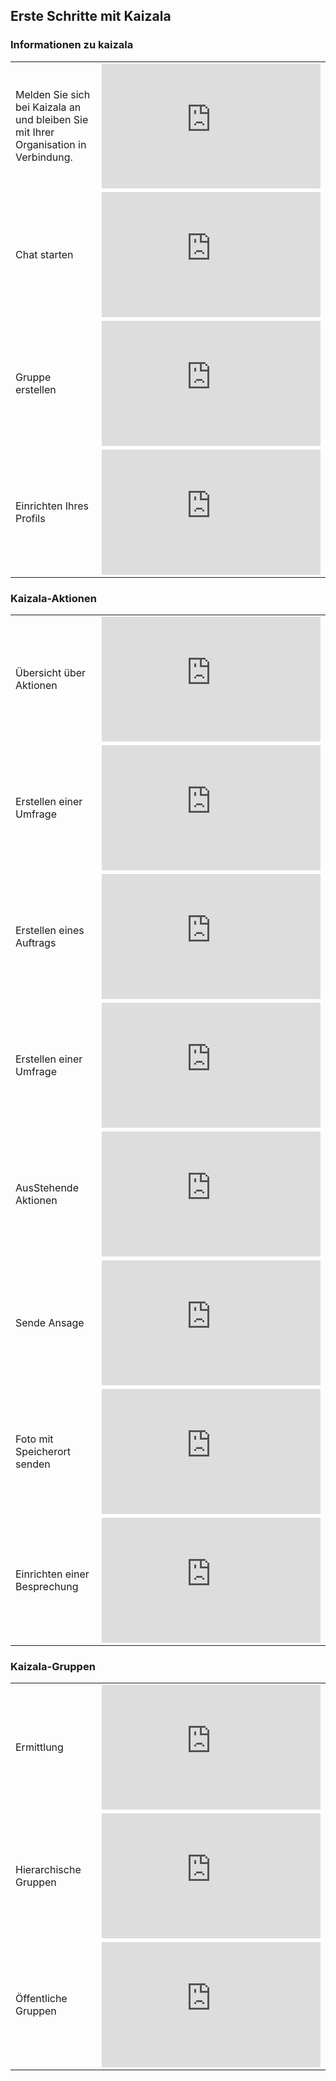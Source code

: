 ## <a name="get-started-with-kaizala"></a>Erste Schritte mit Kaizala

### <a name="learn-about-kaizala"></a>Informationen zu kaizala
|  |  |
|---------|---------|
| Melden Sie sich bei Kaizala an und bleiben Sie mit Ihrer Organisation in Verbindung.   | <iframe width="350" height="200" src="https://www.youtube.com/embed/JrSYq8KRYP4" frameborder="0" allowfullscreen></iframe>   |
| Chat starten | <iframe width="350" height="200" src="https://www.youtube.com/embed/1uvTGnOnh2o" frameborder="0" allowfullscreen></iframe>   |
| Gruppe erstellen | <iframe width="350" height="200" src="https://www.youtube.com/embed/-g7hbbchBO4" frameborder="0" allowfullscreen></iframe>   |
| Einrichten Ihres Profils |  <iframe width="350" height="200" src="https://www.youtube.com/embed/4ceQhUhyIK0" frameborder="0" allowfullscreen></iframe>   |
### <a name="kaizala-actions"></a>Kaizala-Aktionen
|  |  |
|---------|---------|
| Übersicht über Aktionen | <iframe width="350" height="200" src="https://www.youtube.com/embed/Rht_yThaPf4" frameborder="0" allowfullscreen></iframe>  |
| Erstellen einer Umfrage | <iframe width="350" height="200" src="https://www.youtube.com/embed/-njHV3Ze3pg" frameborder="0" allowfullscreen></iframe>     | 
| Erstellen eines Auftrags | <iframe width="350" height="200" src="https://www.youtube.com/embed/Qrk2amE1jbk" frameborder="0" allowfullscreen></iframe>     | 
| Erstellen einer Umfrage | <iframe width="350" height="200" src="https://www.youtube.com/embed/Z-9lSaTImGw" frameborder="0" allowfullscreen></iframe>     |
| AusStehende Aktionen | <iframe width="350" height="200" src="https://www.youtube.com/embed/CcbQJpMVSo4" frameborder="0" allowfullscreen></iframe>     |
| Sende Ansage | <iframe width="350" height="200" src="https://www.youtube.com/embed/7YaRPVj45v0" frameborder="0" allowfullscreen></iframe>     |
| Foto mit Speicherort senden | <iframe width="350" height="200" src="https://www.youtube.com/embed/OIh93F5ivL8" frameborder="0" allowfullscreen></iframe>     |
| Einrichten einer Besprechung | <iframe width="350" height="200" src="https://www.youtube.com/embed/T-5CIL4thvs" frameborder="0" allowfullscreen></iframe>     |
### <a name="kaizala-groups"></a>Kaizala-Gruppen
|  |  |
|---------|---------|
| Ermittlung | <iframe width="350" height="200" src="https://www.youtube.com/embed/9jpiqkOqWoc" frameborder="0" allowfullscreen></iframe>     |
| Hierarchische Gruppen | <iframe width="350" height="200" src="https://www.youtube.com/embed/lztv-ei4jXQ" frameborder="0" allowfullscreen></iframe>     |
| Öffentliche Gruppen | <iframe width="350" height="200" src="https://www.youtube.com/embed/3xnI5pzQ7rU" frameborder="0" allowfullscreen></iframe>     |
